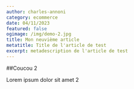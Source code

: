```yaml
---
author: charles-annoni
category: ecommerce
date: 04/11/2023
featured: false
ogimage: /img/demo-2.jpg
title: Mon neuvième article
metatitle: Title de l'article de test
excerpt: metadescription de l'article de test
---
```

##Coucou 2

Lorem ipsum dolor sit amet 2